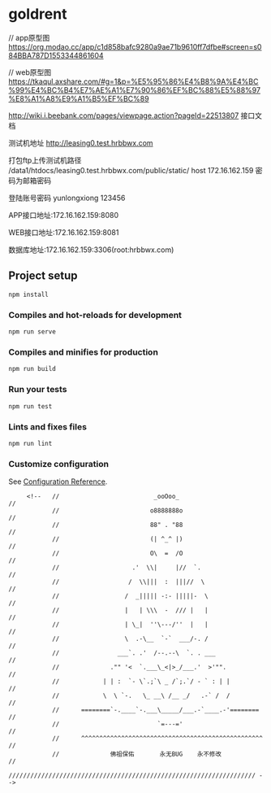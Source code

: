 # goldrent

// app原型图
https://org.modao.cc/app/c1d858bafc9280a9ae71b9610ff7dfbe#screen=s084BBA787D1553344861604

// web原型图
https://tkaqul.axshare.com/#g=1&p=%E5%95%86%E4%B8%9A%E4%BC%99%E4%BC%B4%E7%AE%A1%E7%90%86%EF%BC%88%E5%88%97%E8%A1%A8%E9%A1%B5%EF%BC%89

http://wiki.i.beebank.com/pages/viewpage.action?pageId=22513807 接口文档

测试机地址
http://leasing0.test.hrbbwx.com

打包ftp上传测试机路径
/data1/htdocs/leasing0.test.hrbbwx.com/public/static/
host 172.16.162.159
密码为邮箱密码

登陆账号密码
yunlongxiong 123456

APP接口地址:172.16.162.159:8080

WEB接口地址:172.16.162.159:8081

数据库地址:172.16.162.159:3306(root:hrbbwx.com)

## Project setup
```
npm install
```

### Compiles and hot-reloads for development
```
npm run serve
```

### Compiles and minifies for production
```
npm run build
```

### Run your tests
```
npm run test
```

### Lints and fixes files
```
npm run lint
```

### Customize configuration
See [Configuration Reference](https://cli.vuejs.org/config/).



         <!--   //                          _ooOoo_                               //  
                //                         o8888888o                              //      
                //                         88" . "88                              //      
                //                         (| ^_^ |)                              //      
                //                         O\  =  /O                              //  
                //                    .'  \\|     |//  `.                         //  
                //                   /  \\|||  :  |||//  \                        //      
                //                  /  _||||| -:- |||||-  \                       //  
                //                  |   | \\\  -  /// |   |                       //  
                //                  | \_|  ''\---/''  |   |                       //          
                //                  \  .-\__  `-`  ___/-. /                       //          
                //                ___`. .'  /--.--\  `. . ___                     //      
                //              ."" '<  `.___\_<|>_/___.'  >'"".                  //  
                //            | | :  `- \`.;`\ _ /`;.`/ - ` : | |                 //      
                //            \  \ `-.   \_ __\ /__ _/   .-` /  /                 //  
                //      ========`-.____`-.___\_____/___.-`____.-'========         //      
                //                           `=---='                              //  
                //      ^^^^^^^^^^^^^^^^^^^^^^^^^^^^^^^^^^^^^^^^^^^^^^^^^^        //  
                //              佛祖保佑       永无BUG    永不修改                   //
                //////////////////////////////////////////////////////////////////// -->
